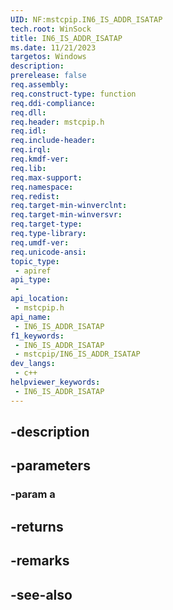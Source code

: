 ```yaml
---
UID: NF:mstcpip.IN6_IS_ADDR_ISATAP
tech.root: WinSock
title: IN6_IS_ADDR_ISATAP
ms.date: 11/21/2023
targetos: Windows
description: 
prerelease: false
req.assembly: 
req.construct-type: function
req.ddi-compliance: 
req.dll: 
req.header: mstcpip.h
req.idl: 
req.include-header: 
req.irql: 
req.kmdf-ver: 
req.lib: 
req.max-support: 
req.namespace: 
req.redist: 
req.target-min-winverclnt: 
req.target-min-winversvr: 
req.target-type: 
req.type-library: 
req.umdf-ver: 
req.unicode-ansi: 
topic_type:
 - apiref
api_type:
 - 
api_location:
 - mstcpip.h
api_name:
 - IN6_IS_ADDR_ISATAP
f1_keywords:
 - IN6_IS_ADDR_ISATAP
 - mstcpip/IN6_IS_ADDR_ISATAP
dev_langs:
 - c++
helpviewer_keywords:
 - IN6_IS_ADDR_ISATAP
---
```


## -description

## -parameters

### -param a

## -returns

## -remarks

## -see-also

